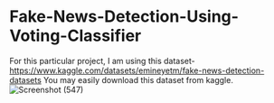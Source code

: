 # Fake-News-Detection-Using-Voting-Classifier
For this particular project, I am using this dataset- https://www.kaggle.com/datasets/emineyetm/fake-news-detection-datasets
You may easily download this dataset from kaggle.
![Screenshot (547)](https://github.com/user-attachments/assets/134779f0-5884-439a-b275-e16b0177dafa)
